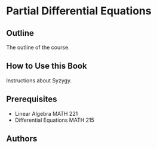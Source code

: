 # Partial Differential Equations

## Outline

The outline of the course.

## How to Use this Book

Instructions about Syzygy.

## Prerequisites

* Linear Algebra MATH 221
* Differential Equations MATH 215

## Authors